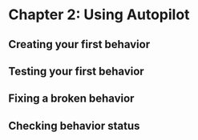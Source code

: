# Chapter 2: Using Autopilot

## Creating your first behavior
## Testing your first behavior
## Fixing a broken behavior
## Checking behavior status